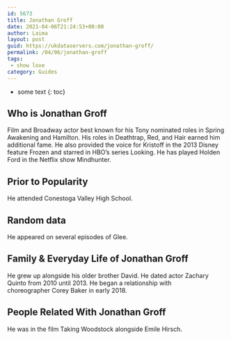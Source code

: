 ```yaml
---
id: 5673
title: Jonathan Groff
date: 2021-04-06T21:24:53+00:00
author: Laima
layout: post
guid: https://ukdataservers.com/jonathan-groff/
permalink: /04/06/jonathan-groff
tags:
 - show love
category: Guides
---
```


* some text
{: toc}


## Who is Jonathan Groff
                  
                  
                  
Film and Broadway actor best known for his Tony nominated roles in Spring Awakening and Hamilton. His roles in Deathtrap, Red, and Hair earned him additional fame. He also provided the voice for Kristoff in the 2013 Disney feature Frozen and starred in HBO&#8217;s series Looking. He has played Holden Ford in the Netflix show Mindhunter. 
                  
              
            
              
            
                
                
                
## Prior to Popularity
                  
                  
                  
He attended Conestoga Valley High School. 
                  
              
            
              
            
                
                
                
## Random data
                  
                  
                  
He appeared on several episodes of Glee. 
                  
              
            
              
            
                
                
                
## Family & Everyday Life of Jonathan Groff
                  
                  
                  
He grew up alongside his older brother David. He dated actor Zachary Quinto from 2010 until 2013. He began a relationship with choreographer Corey Baker in early 2018.
                  
              
            
              
            
                
                
                
## People Related With Jonathan Groff
                  
                  
                  
He was in the film Taking Woodstock alongside Emile Hirsch. 
                  
              
            
              
            
                
              
            
              
              
            
            
              
            
          
          
          